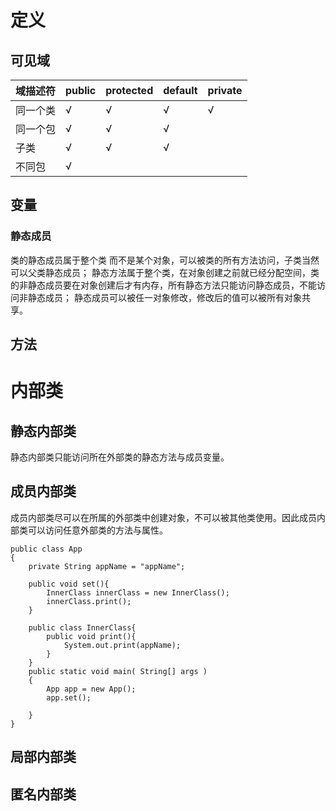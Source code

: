 # 定义

## 可见域

| 域描述符 | public | protected | default | private |
| -------- | ------ | --------- | ------- | ------- |
| 同一个类 | √      | √         | √       | √       |
| 同一个包 | √      | √         | √       |         |
| 子类     | √      | √         | √       |         |
| 不同包   | √      |           |         |         |

## 变量

### 静态成员

类的静态成员属于整个类 而不是某个对象，可以被类的所有方法访问，子类当然可以父类静态成员；
静态方法属于整个类，在对象创建之前就已经分配空间，类的非静态成员要在对象创建后才有内存，所有静态方法只能访问静态成员，不能访问非静态成员；
静态成员可以被任一对象修改，修改后的值可以被所有对象共享。

## 方法

# 内部类

## 静态内部类

静态内部类只能访问所在外部类的静态方法与成员变量。

## 成员内部类

成员内部类尽可以在所属的外部类中创建对象，不可以被其他类使用。因此成员内部类可以访问任意外部类的方法与属性。

```
public class App
{
    private String appName = "appName";

    public void set(){
        InnerClass innerClass = new InnerClass();
        innerClass.print();
    }

    public class InnerClass{
        public void print(){
            System.out.print(appName);
        }
    }
    public static void main( String[] args )
    {
        App app = new App();
        app.set();

    }
}
```

## 局部内部类

## 匿名内部类

